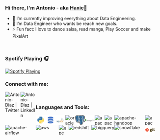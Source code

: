 ### Hi there, I'm Antonio - aka [Haxie][twitter]👋


- 🌱 I’m currently improving everything about Data Engineering.
- 👯 I’m Data Engineer who wants be reach new goals.
- ⚡ Fun fact: I love to dance salsa, read manga, Play Soccer and make PixelArt
<br />

### Spotify Playing 🎧

[<img src="https://spotify-ecru.vercel.app/api/spotify" alt="Spotify Playing" width="350" />](https://open.spotify.com/user/haxie12)
<br />

### Connect with me:

[<img align="left" alt="Antonio-Diaz | Twitter" width="50px" src="https://cdn.jsdelivr.net/npm/simple-icons@v3/icons/twitter.svg" />][twitter]
[<img align="left" alt="Antonio-Diaz | LinkedIn" width="50px" src="https://cdn.jsdelivr.net/npm/simple-icons@v3/icons/linkedin.svg" />][linkedin]
<br />

### Languages and Tools:

<img align="left" alt="Python" height="32" width="32" src="https://raw.githubusercontent.com/github/explore/80688e429a7d4ef2fca1e82350fe8e3517d3494d/topics/python/python.png"/>
<img align="left" alt="SQL" height="32" width="32" src="https://raw.githubusercontent.com/github/explore/80688e429a7d4ef2fca1e82350fe8e3517d3494d/topics/sql/sql.png" />
<img align="left" alt="MySQL" height="32" width="32" src="https://raw.githubusercontent.com/github/explore/80688e429a7d4ef2fca1e82350fe8e3517d3494d/topics/mysql/mysql.png" />
<img align="left" alt="oracle-dabase" height="32" width="32" src="https://e7.pngegg.com/pngimages/261/825/png-clipart-logo-sail-racing-oracle-tee-grey-violet-brand-font-angle-oracle-database-book-angle-text.png" />
<img align="left" alt="postgresql" size="32" width="32" height="32" src="https://raw.githubusercontent.com/github/explore/80688e429a7d4ef2fca1e82350fe8e3517d3494d/topics/postgresql/postgresql.png" />
<img align="left" alt="mongodb" height="32" width="32" src="https://raw.githubusercontent.com/github/explore/80688e429a7d4ef2fca1e82350fe8e3517d3494d/topics/mongodb/mongodb.png"  />
<img align="left" alt="apache-cassandra" height="32" width="32" src="https://cassandra.apache.org/assets/img/logo-white.svg"/>
<img align="left" alt="apache-spark" height="32" width="32" src="https://spark.apache.org/images/spark-logo-rev.svg"/>
<img align="left" alt="apache-handoop" height="32" width="100" src="https://hadoop.apache.org/hadoop-logo.jpg"/>
<img align="left" alt="apache-kafka" height="32" width="32" src="https://kafka.apache.org/logos/kafka_logo--simple.png" />
<img align="left" alt="apache-airflow" height="32" width="100" src="https://image.pngaaa.com/50/4940050-middle.png"/>
<img align="left" alt="aws" height="32" width="75" src="https://banner2.cleanpng.com/20180821/kug/kisspng-amazon-com-amazon-web-services-cloud-computing-ama-amazonwebserviceslogo-svg-apptractor-5b7c13d387d6a5.7766254115348581955564.jpg" />
<img align="left" alt="gpc" height="32" width="32" src="https://e7.pngegg.com/pngimages/875/440/png-clipart-logo-google-cloud-platform-cloud-computing-font-cloud-computing-text-cloud.png"/>
<img align="left" alt="redshift" height="32" width="74" src="https://www.clipartmax.com/png/middle/200-2006597_data-warehouse-em-nuvem-com-o-amazon-redshift-amazon-redshift-logo.png" />
<img align="left" alt="bigquery" height="32" width="75" src="https://www.vectorlogo.zone/logos/google_bigquery/google_bigquery-ar21.png" />
<img align="left" alt="snowflake" height="32" width="100" src="https://upload.wikimedia.org/wikipedia/commons/thumb/f/ff/Snowflake_Logo.svg/2560px-Snowflake_Logo.svg.png"/>
<img align="left" alt="Git" height="32" width="32" src="https://raw.githubusercontent.com/github/explore/80688e429a7d4ef2fca1e82350fe8e3517d3494d/topics/git/git.png" />

<br />
<br />

[twitter]: https://twitter.com/AzHaxie
[linkedin]: https://linkedin.com/in/j-antonio-udiaz/

